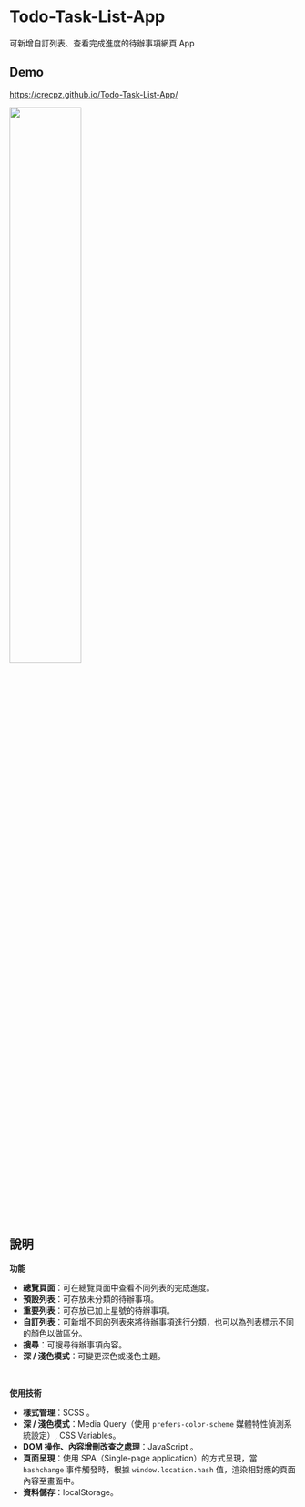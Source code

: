 # Todo-Task-List-App
可新增自訂列表、查看完成進度的待辦事項網頁 App


## Demo
https://crecpz.github.io/Todo-Task-List-App/

<img src="https://user-images.githubusercontent.com/81663340/204447623-e5bf41c7-9978-47a1-8341-778c77b3814c.png" width="50%" />

## 說明

**功能**
  - **總覽頁面**：可在總覽頁面中查看不同列表的完成進度。
  - **預設列表**：可存放未分類的待辦事項。
  - **重要列表**：可存放已加上星號的待辦事項。
  - **自訂列表**：可新增不同的列表來將待辦事項進行分類，也可以為列表標示不同的顏色以做區分。
  - **搜尋**：可搜尋待辦事項內容。
  - **深 / 淺色模式**：可變更深色或淺色主題。
<br />

**使用技術**
  - **樣式管理**：SCSS 。
  - **深 / 淺色模式**：Media Query（使用 `prefers-color-scheme` 媒體特性偵測系統設定）,  CSS Variables。
  - **DOM 操作、內容增刪改查之處理**：JavaScript 。
  - **頁面呈現**：使用 SPA（Single-page application）的方式呈現，當 `hashchange` 事件觸發時，根據 `window.location.hash` 值，渲染相對應的頁面內容至畫面中。
  - **資料儲存**：localStorage。
